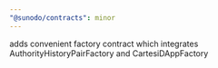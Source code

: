 ```yaml
---
"@sunodo/contracts": minor
---
```


adds convenient factory contract which integrates AuthorityHistoryPairFactory and CartesiDAppFactory
